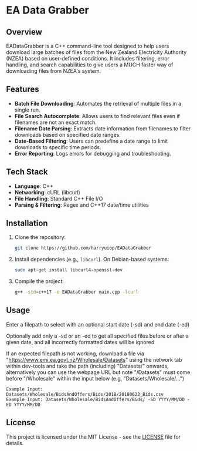 # EA Data Grabber

## Overview
EADataGrabber is a C++ command-line tool designed to help users download large batches of files from the New Zealand Electricity Authority (NZEA) based on user-defined conditions. It includes filtering, error handling, and search capabilities to give users a MUCH faster way of downloading files
from NZEA's system.

## Features
- **Batch File Downloading**: Automates the retrieval of multiple files in a single run.
- **File Search Autocomplete**: Allows users to find relevant files even if filenames are not an exact match.
- **Filename Date Parsing**: Extracts date information from filenames to filter downloads based on specified date ranges.
- **Date-Based Filtering**: Users can predefine a date range to limit downloads to specific time periods.
- **Error Reporting**: Logs errors for debugging and troubleshooting.

## Tech Stack
- **Language**: C++
- **Networking**: cURL (libcurl)
- **File Handling**: Standard C++ File I/O
- **Parsing & Filtering**: Regex and C++17 date/time utilities

## Installation
1. Clone the repository:
   ```sh
   git clone https://github.com/harryuiop/EADataGrabber
   ```
2. Install dependencies (e.g., `libcurl`). On Debian-based systems:
   ```sh
   sudo apt-get install libcurl4-openssl-dev
   ```
3. Compile the project:
   ```sh
   g++ -std=c++17 -o EADataGrabber main.cpp -lcurl
   ```

## Usage
Enter a filepath to select with an optional start date (-sd) and end date (-ed)

 Optionally add only a -sd or an -ed to get all specified files before or after a given date, and all
 incorrectly formatted dates will be ignored

 If an expected filepath is not working, download a file via "https://www.emi.ea.govt.nz/Wholesale/Datasets"
 using the network tab within dev-tools and take the path (including) "Datasets/" onwards,
 alternatively you can use the webpage URL but note "/Datasets" must
 come before "/Wholesale" within the input below (e.g. "Datasets/Wholesale/...")

    Example Input: Datasets/Wholesale/BidsAndOffers/Bids/2018/20180623_Bids.csv
    Example Input: Datasets/Wholesale/BidsAndOffers/Bids/ -SD YYYY/MM/DD -ED YYYY/MM/DD
    
## License
This project is licensed under the MIT License - see the [LICENSE](LICENSE) file for details.


